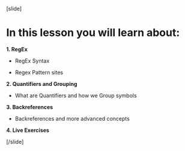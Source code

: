 [slide]


# In this lesson you will learn about:

**1. RegEx**

- RegEx Syntax

- Regex Pattern sites   

**2. Quantifiers and Grouping**

- What are Quantifiers and how we Group symbols

**3. Backreferences**

- Backreferences and more advanced concepts


**4. Live Exercises**

[/slide]
